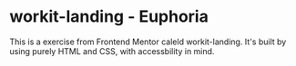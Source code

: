 # workit-landing - Euphoria

This is a exercise from Frontend Mentor caleld workit-landing. It's built by using purely HTML and CSS, with accessbility in mind.
